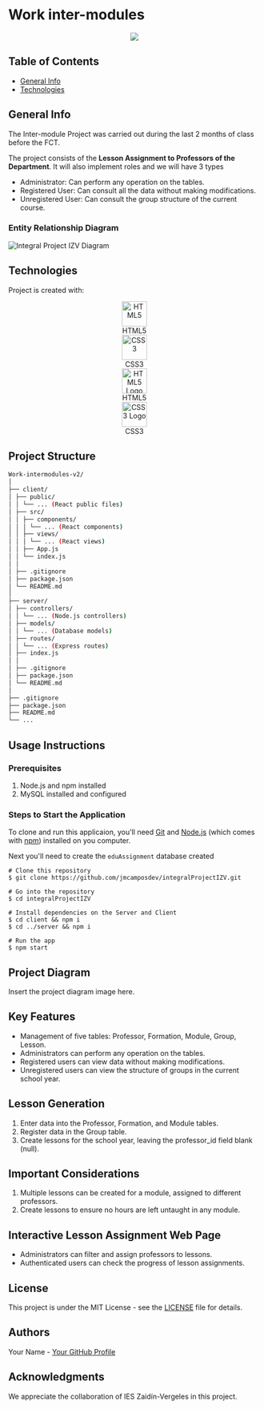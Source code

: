 # Work inter-modules

<p align="center">
  <img src="https://github.com/jmcamposdev/integralProjectIZV/assets/108521775/78863401-cce5-4a71-84b8-2c246584cd7e" >
</p>

## Table of Contents
* [General Info](#general-info)
* [Technologies](#technologies)

## General Info
The Inter-module Project was carried out during the last 2 months of class before the FCT.

The project consists of the **Lesson Assignment to Professors of the Department**. It will also implement roles and we will have 3 types
* Administrator: Can perform any operation on the tables.
* Registered User: Can consult all the data without making modifications.
* Unregistered User: Can consult the group structure of the current course.

### Entity Relationship Diagram
![Integral Project IZV Diagram](https://github.com/jmcamposdev/integralProjectIZV/assets/108521775/ed6a807e-af6e-4958-8a23-ecc9de39678a)

## Technologies

Project is created with:
<div>

  <!-- React -->
  <div style="text-align: center;">
    <img src="https://user-images.githubusercontent.com/25181517/192158954-f88b5814-d510-4564-b285-dff7d6400dad.png" alt="HTML5" width="50" />
    <br />
    HTML5
  </div>

  <!-- Node.js -->
  <div style="text-align: center;">
    <img src="https://user-images.githubusercontent.com/25181517/183898674-75a4a1b1-f960-4ea9-abcb-637170a00a75.png" alt="CSS3" width="50" />
    <br />
    CSS3
  </div>

  <!-- HTML5 -->
  <div style="text-align: center;">
    <img src="path/to/html5-logo.png" alt="HTML5 Logo" width="50" />
    <br />
    HTML5
  </div>

  <!-- CSS3 -->
  <div style="text-align: center;">
    <img src="path/to/css3-logo.png" alt="CSS3 Logo" width="50" />
    <br />
    CSS3
  </div>

  <!-- Add more technologies as needed -->

</div>


## Project Structure

```bash
Work-intermodules-v2/
│
├── client/
│ ├── public/
│ │ └── ... (React public files)
│ ├── src/
│ │ ├── components/
│ │ │ └── ... (React components)
│ │ ├── views/
│ │ │ └── ... (React views)
│ │ ├── App.js
│ │ └── index.js
│ │
│ ├── .gitignore
│ ├── package.json
│ └── README.md
│
├── server/
│ ├── controllers/
│ │ └── ... (Node.js controllers)
│ ├── models/
│ │ └── ... (Database models)
│ ├── routes/
│ │ └── ... (Express routes)
│ ├── index.js
│ │
│ ├── .gitignore
│ ├── package.json
│ └── README.md
│
├── .gitignore
├── package.json
├── README.md
└── ...
```

## Usage Instructions

### Prerequisites
1. Node.js and npm installed
2. MySQL installed and configured

### Steps to Start the Application
To clone and run this applicaion, you'll need [Git](https://git-scm.com/downloads) and [Node.js](https://nodejs.org/en/download) (which comes with [npm](https://www.npmjs.com/)) installed on you computer.

Next you'll need to create the ```eduAssignment``` database created

```
# Clone this repository
$ git clone https://github.com/jmcamposdev/integralProjectIZV.git

# Go into the repository
$ cd integralProjectIZV

# Install dependencies on the Server and Client
$ cd client && npm i
$ cd ../server && npm i

# Run the app
$ npm start
```

## Project Diagram
Insert the project diagram image here.

## Key Features
- Management of five tables: Professor, Formation, Module, Group, Lesson.
- Administrators can perform any operation on the tables.
- Registered users can view data without making modifications.
- Unregistered users can view the structure of groups in the current school year.

## Lesson Generation
1. Enter data into the Professor, Formation, and Module tables.
2. Register data in the Group table.
3. Create lessons for the school year, leaving the professor_id field blank (null).

## Important Considerations
1. Multiple lessons can be created for a module, assigned to different professors.
2. Create lessons to ensure no hours are left untaught in any module.

## Interactive Lesson Assignment Web Page
- Administrators can filter and assign professors to lessons.
- Authenticated users can check the progress of lesson assignments.

## License
This project is under the MIT License - see the [LICENSE](LICENSE) file for details.

## Authors
Your Name - [Your GitHub Profile](https://github.com/your_username)

## Acknowledgments
We appreciate the collaboration of IES Zaidín-Vergeles in this project.
